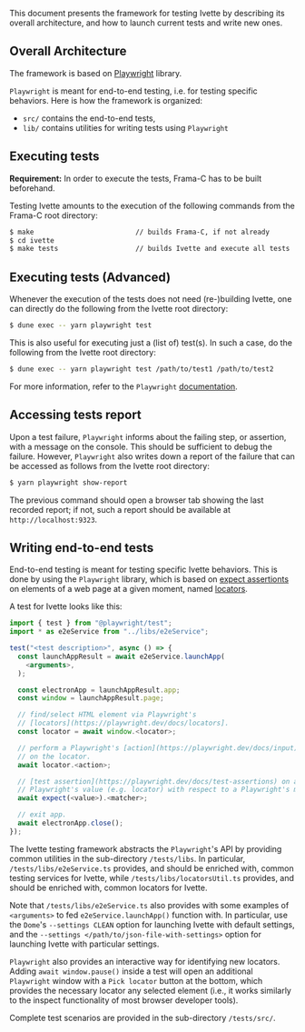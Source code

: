 This document presents the framework for testing Ivette by describing its
overall architecture, and how to launch current tests and write new ones.

## Overall Architecture

The framework is based on [Playwright](https://playwright.dev) library.

`Playwright` is meant for end-to-end testing, i.e. for testing specific
behaviors. Here is how the framework is organized:

- `src/` contains the end-to-end tests,
- `lib/` contains utilities for writing tests using `Playwright`

## Executing tests

**Requirement:** In order to execute the tests, Frama-C has to be built
beforehand.

Testing Ivette amounts to the execution of the following commands from the
Frama-C root directory:

```sh
$ make                         // builds Frama-C, if not already
$ cd ivette
$ make tests                   // builds Ivette and execute all tests
```

## Executing tests (Advanced)

Whenever the execution of the tests does not need (re-)building Ivette, one can
directly do the following from the Ivette root directory:

```sh
$ dune exec -- yarn playwright test
```

This is also useful for executing just a (list of) test(s). In such a case, do
the following from the Ivette root directory:

```sh
$ dune exec -- yarn playwright test /path/to/test1 /path/to/test2
```

For more information, refer to the `Playwright`
[documentation](https://playwright.dev/docs/running-tests).

## Accessing tests report

Upon a test failure, `Playwright` informs about the failing step, or assertion,
with a message on the console. This should be sufficient to debug the failure.
However, `Playwright` also writes down a report of the failure that can be
accessed as follows from the Ivette root directory:

```sh
$ yarn playwright show-report
```

The previous command should open a browser tab showing the last recorded report;
if not, such a report should be available at `http://localhost:9323`.

## Writing end-to-end tests

End-to-end testing is meant for testing specific Ivette behaviors. This is done
by using the `Playwright` library, which is based on [expect
assertionts](https://playwright.dev/docs/test-assertions) on elements of a web
page at a given moment, named
[locators](https://playwright.dev/docs/api/class-locator).

A test for Ivette looks like this:

```ts
import { test } from "@playwright/test";
import * as e2eService from "../libs/e2eService";

test("<test description>", async () => {
  const launchAppResult = await e2eService.launchApp(
    <arguments>,
  );

  const electronApp = launchAppResult.app;
  const window = launchAppResult.page;

  // find/select HTML element via Playwright's
  // [locators](https://playwright.dev/docs/locators].
  const locator = await window.<locator>;

  // perform a Playwright's [action](https://playwright.dev/docs/input)
  // on the locator.
  await locator.<action>;

  // [test assertion](https://playwright.dev/docs/test-assertions) on a
  // Playwright's value (e.g. locator) with respect to a Playwright's matcher.
  await expect(<value>).<matcher>;

  // exit app.
  await electronApp.close();
});
```

The Ivette testing framework abstracts the `Playwright`'s API by providing
common utilities in the sub-directory `/tests/libs`. In particular,
`/tests/libs/e2eService.ts` provides, and should be enriched with, common
testing services for Ivette, while `/tests/libs/locatorsUtil.ts` provides, and
should be enriched with, common locators for Ivette.

Note that `/tests/libs/e2eService.ts` also provides with some examples of
`<arguments>` to fed `e2eService.launchApp()` function with. In particular, use
the `Dome`'s `--settings CLEAN` option for launching Ivette with default
settings, and the `--settings </path/to/json-file-with-settings>`
option for launching Ivette with particular settings.

`Playwright` also provides an interactive way for identifying new locators.
Adding `await window.pause()` inside a test will open an additional `Playwright`
window with a `Pick locator` button at the bottom, which provides the necessary
locator any selected element (i.e., it works similarly to the inspect
functionality of most browser developer tools).

Complete test scenarios are provided in the sub-directory `/tests/src/`.
